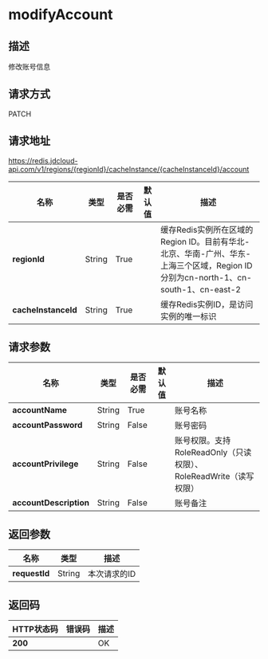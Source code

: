 # modifyAccount


## 描述
修改账号信息

## 请求方式
PATCH

## 请求地址
https://redis.jdcloud-api.com/v1/regions/{regionId}/cacheInstance/{cacheInstanceId}/account

|名称|类型|是否必需|默认值|描述|
|---|---|---|---|---|
|**regionId**|String|True| |缓存Redis实例所在区域的Region ID。目前有华北-北京、华南-广州、华东-上海三个区域，Region ID分别为cn-north-1、cn-south-1、cn-east-2|
|**cacheInstanceId**|String|True| |缓存Redis实例ID，是访问实例的唯一标识|

## 请求参数
|名称|类型|是否必需|默认值|描述|
|---|---|---|---|---|
|**accountName**|String|True| |账号名称|
|**accountPassword**|String|False| |账号密码|
|**accountPrivilege**|String|False| |账号权限。支持RoleReadOnly（只读权限）、RoleReadWrite（读写权限）|
|**accountDescription**|String|False| |账号备注|


## 返回参数
|名称|类型|描述|
|---|---|---|
|**requestId**|String|本次请求的ID|


## 返回码
|HTTP状态码|错误码|描述|
|---|---|---|
|**200**||OK|
